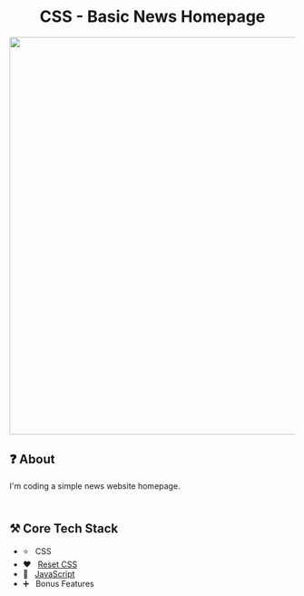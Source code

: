 <h1 align="center">
   CSS - Basic News Homepage
</h1>

<p align="center">
  <img src="https://github.com/ozkannbuyuk/css-basic-news-homepage/assets/111967202/89571615-79ed-42e3-aeb3-60bd970d6cbe" width="700" />
</p>

<h2>
❓ About
</h2>

I'm coding a simple news website homepage.

<h2>
<br />
⚒️ Core Tech Stack
</h2>

- ⭐️ &nbsp; CSS
- ❤ &nbsp; [Reset CSS](https://meyerweb.com/eric/tools/css/reset/)
- 🧡 &nbsp; [JavaScript](https://www.javascript.com/)
- ➕ &nbsp; Bonus Features
